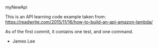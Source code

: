 
myNewApi

This is an API learning code example taken from: https://readwrite.com/2015/11/16/how-to-build-an-api-amazon-lambda/

As of the first commit, it contains one test, and one command.

- James Lee
